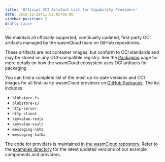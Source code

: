 ```yaml
---
title: 'Official OCI Artifact List for Capability Providers'
date: 2018-12-29T11:02:05+06:00
sidebar_position: 2
draft: false
---
```


We maintain all officially supported, continually updated, first-party OCI artifacts managed by the wasmCloud team on GitHub repositories.

These artifacts are not container images, but conform to OCI standards and may be stored on any OCI-compatible registry. See the [Packaging](/docs/concepts/packaging.mdx) page for more details on how the wasmCloud ecosystem uses OCI artifacts for packaging.

You can find a complete list of the most up-to-date versions and OCI images for all first-party wasmCloud providers on [GitHub Packages](https://github.com/orgs/wasmCloud/packages?repo_name=wasmCloud). The list includes:

- `blobstore-fs`
- `blobstore-s3`
- `http-server`
- `http-client`
- `keyvalue-redis`
- `keyvalue-vault`
- `messaging-nats`
- `messaging-kafka`

The code for providers is maintained [in the wasmCloud repository](https://github.com/wasmCloud/wasmCloud/tree/main/crates/). Refer to the [examples directory](https://github.com/wasmCloud/wasmCloud/tree/main/examples) for the latest updated versions of our example components and providers.

